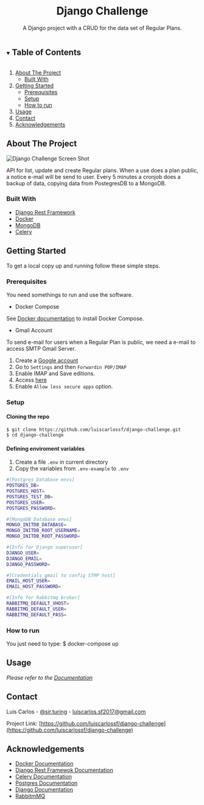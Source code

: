 <!-- ACTIONS BAGDES -->



<!-- PROJECT LOGO -->
<br />
<p align="center">

  <h1 align="center">Django Challenge</h1>

  <p align="center">
    A Django project with a CRUD for the data set of Regular Plans.
    <br/>
  </p>
</p>



<!-- TABLE OF CONTENTS -->
<details open="open">
  <summary><h2 style="display: inline-block">Table of Contents</h2></summary>
  <ol>
    <li>
      <a href="#about-the-project">About The Project</a>
      <ul>
        <li><a href="#built-with">Built With</a></li>
      </ul>
    </li>
    <li>
      <a href="#getting-started">Getting Started</a>
      <ul>
        <li><a href="#prerequisites">Prerequisites</a></li>
        <li><a href="#setup">Setup</a></li>
        <li><a href="#how-to-run">How to run</a></li>
      </ul>
    </li>
    <li><a href="#usage">Usage</a></li>
    <li><a href="#contact">Contact</a></li>
    <li><a href="#acknowledgements">Acknowledgements</a></li>
  </ol>
</details>



<!-- ABOUT THE PROJECT -->
## About The Project

![Django Challenge Screen Shot](https://github.com/luiscarlossf/django-challenge/screenshots/api_root.png)

API for list, update and create Regular plans. When a use does a plan public, a notice e-mail will be send to user. Every 5 minutes a cronjob does a backup of data, copying data from PostegresDB to a MongoDB.


### Built With

* [Django Rest Framework](https://www.django-rest-framework.org/)
* [Docker](https://www.docker.com/)
* [MongoDB](https://www.mongodb.com/)
* [Celery](https://docs.celeryproject.org/)



<!-- GETTING STARTED -->
## Getting Started

To get a local copy up and running follow these simple steps.

### Prerequisites

You need somethings to run and use the software.
* Docker Compose

See [Docker documentation](https://docs.docker.com/compose/install/) to install Docker Compose.
* Gmail Account

To send e-mail for users when a Regular Plan is public, we need a e-mail to access SMTP Gmail Server.
1. Create a [Google account](https://accounts.google.com/signup/v2/webcreateaccount?service=accountsettings&continue=https%3A%2F%2Fmyaccount.google.com%2F&gmb=exp&biz=false&flowName=GlifWebSignIn&flowEntry=SignUp)
2. Go to `Settings` and then `Forwardin POP/IMAP`
3. Enable IMAP and Save editions.
4. Access [here](https://myaccount.google.com/u/0/lesssecureapps?pli=1&rapt=AEjHL4OTUgsgQ56kedi8EINX35w-3ObeKavFNh_NutvB8iilFa3PTjjt4Gt-1O2FN3m7xBR9u2xYa9iEw4fOlp9Pxma4z1nPRg) 
5. Enable `Allow less secure apps` option.

### Setup
#### Cloning the repo
    $ git clone https://github.com/luiscarlossf/django-challenge.git
    $ cd django-challenge
#### Defining enviroment variables
1. Create a file `.env` in current directory
2. Copy the variables from `.env-example` to `.env`
```sh
#[Postgres Database envs]
POSTGRES_DB=
POSTGRES_HOST=
POSTGRES_TEST_DB=
POSTGRES_USER=
POSTGRES_PASSWORD=

#[MongoDB Database envs]
MONGO_INITDB_DATABASE=
MONGO_INITDB_ROOT_USERNAME=
MONGO_INITDB_ROOT_PASSWORD=

#[Info for Django superuser]
DJANGO_USER=
DJANGO_EMAIL=
DJANGO_PASSWORD=

#[Credentials gmail to config STMP host]
EMAIL_HOST_USER= 
EMAIL_HOST_PASSWORD=

#[Info for Rabbitmq broker]
RABBITMQ_DEFAULT_VHOST=
RABBITMQ_DEFAULT_USER= 
RABBITMQ_DEFAULT_PASS= 
```

### How to run

You just need to type:
  $ docker-compose up
   
<!-- USAGE EXAMPLES -->
## Usage

_Please refer to the [Documentation]()_

<!-- CONTACT -->
## Contact

Luis Carlos - [@sir.turing](https://instagram.com/sir.turing) - luiscarlos.sf2017@gmail.com

Project Link: [https://github.com/luiscarlossf/django-challenge](https://github.com/luiscarlossf/django-challenge)



<!-- ACKNOWLEDGEMENTS -->
## Acknowledgements

* [Docker Documentation](https://docs.docker.com/)
* [Django Rest Framewok Documentation](https://www.django-rest-framework.org/)
* [Celery Documentation](https://docs.celeryproject.org/)
* [Postgres Documentation](https://www.postgresql.org/docs/current/)
* [Django Documentation](https://docs.djangoproject.com/)
* [RabbitmMQ](https://www.rabbitmq.com/)


